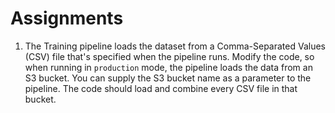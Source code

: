 # Assignments

1. The Training pipeline loads the dataset from a Comma-Separated Values (CSV) file that's specified when the pipeline runs. Modify the code, so when running in `production` mode, the pipeline loads the data from an S3 bucket. You can supply the S3 bucket name as a parameter to the pipeline. The code should load and combine every CSV file in that bucket.


